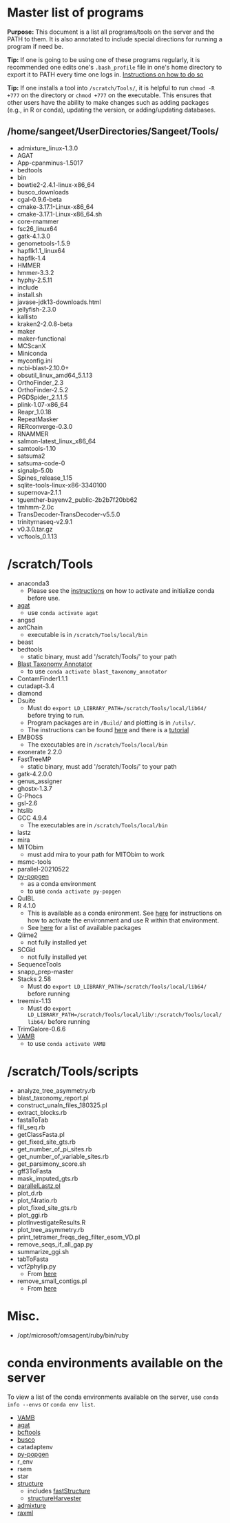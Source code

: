 # Master list of programs

**Purpose:** This document is a list all programs/tools on the server and the PATH to them. It is also annotated to include special directions for running a program if need be.

**Tip:** If one is going to be using one of these programs regularly, it is recommended one edits one's `.bash_profile` file in one's home directory to export it to PATH every time one logs in. [Instructions on how to do so](https://github.com/wjdavis90/Omics_lab_server/blob/main/tutorials/setting_PATH.md)

**Tip:** If one installs a tool into `/scratch/Tools/`, it is helpful to run `chmod -R +777` on the directory or `chmod +777` on the executable. This ensures that other users have the ability to make changes such as adding packages (e.g., in R or conda), updating the version, or adding/updating databases. 


## /home/sangeet/UserDirectories/Sangeet/Tools/

- admixture_linux-1.3.0
- AGAT
- App-cpanminus-1.5017
- bedtools
- bin
- bowtie2-2.4.1-linux-x86_64
- busco_downloads
- cgal-0.9.6-beta
- cmake-3.17.1-Linux-x86_64
- cmake-3.17.1-Linux-x86_64.sh
- core-rnammer
- fsc26_linux64
- gatk-4.1.3.0
- genometools-1.5.9
- hapflk1.1_linux64
- hapflk-1.4
- HMMER
- hmmer-3.3.2
- hyphy-2.5.11
- include
- install.sh
- javase-jdk13-downloads.html
- jellyfish-2.3.0
- kallisto
- kraken2-2.0.8-beta
- maker
- maker-functional
- MCScanX
- Miniconda
- myconfig.ini
- ncbi-blast-2.10.0+
- obsutil_linux_amd64_5.1.13
- OrthoFinder_2.3
- OrthoFinder-2.5.2
- PGDSpider_2.1.1.5
- plink-1.07-x86_64
- Reapr_1.0.18
- RepeatMasker
- RERconverge-0.3.0
- RNAMMER
- salmon-latest_linux_x86_64
- samtools-1.10
- satsuma2
- satsuma-code-0
- signalp-5.0b
- Spines_release_1.15
- sqlite-tools-linux-x86-3340100
- supernova-2.1.1
- tguenther-bayenv2_public-2b2b7f20bb62
- tmhmm-2.0c
- TransDecoder-TransDecoder-v5.5.0
- trinityrnaseq-v2.9.1
- v0.3.0.tar.gz
- vcftools_0.1.13

# /scratch/Tools
- anaconda3
  - Please see the [instructions](https://github.com/wjdavis90/Omics_lab_server/blob/main/tutorials/using_conda.md) on how to activate and initialize conda before use.
- [agat](https://github.com/NBISweden/AGAT)
  - use `conda activate agat`
- angsd
- axtChain
	- executable is in `/scratch/Tools/local/bin`
- beast
- bedtools
	- static binary, must add '/scratch/Tools/' to your path
- [Blast Taxonomy Annotator](https://github.com/Joseph7e/Assign-Taxonomy-with-BLAST)
	- to use `conda activate blast_taxonomy_annotator`
- ContamFinder1.1.1
- cutadapt-3.4
- diamond
- Dsuite
	- Must do `export LD_LIBRARY_PATH=/scratch/Tools/local/lib64/` before trying to run.
	- Program packages are in `/Build/` and plotting is in `/utils/`.
  - The instructions can be found [here](https://github.com/millanek/Dsuite) and there is a [tutorial](https://github.com/millanek/tutorials/tree/master/analysis_of_introgression_with_snp_data)
- EMBOSS
	- The executables are in `/scratch/Tools/local/bin`
- exonerate 2.2.0
- FastTreeMP
	- static binary, must add '/scratch/Tools/' to your path
- gatk-4.2.0.0
- genus_assigner
- ghostx-1.3.7
-  G-Phocs
- gsl-2.6
- htslib
- GCC 4.9.4
	- The executables are in `/scratch/Tools/local/bin`
- lastz
- mira
- MITObim
	- must add mira to your path for MITObim to work 
- msmc-tools
- parallel-20210522
- [py-popgen](https://ppp.readthedocs.io/en/latest/PPP_pages/intro.html)
	- as a conda environment
	- to use `conda activate py-popgen`
- QuIBL
- R 4.1.0
	- This is available as a conda enironment. See [here](https://github.com/wjdavis90/Omics_lab_server/blob/main/tutorials/using_R_in_conda.md) for instructions on how to activate the environment and use R within that environment.
	- See [here](https://github.com/wjdavis90/Omics_lab_server/blob/main/available_R_packages.md) for a list of available packages 
- Qiime2
	- not fully installed yet
- SCGid
	- not fully installed yet
- SequenceTools
- snapp_prep-master
- Stacks 2.58
	- Must do `export LD_LIBRARY_PATH=/scratch/Tools/local/lib64/` before running
- treemix-1.13
	- Must do `export LD_LIBRARY_PATH=/scratch/Tools/local/lib/:/scratch/Tools/local/lib64/` before running
- TrimGalore-0.6.6
- [VAMB](https://github.com/RasmussenLab/vamb)
	- to use `conda activate VAMB`

# /scratch/Tools/scripts
- analyze_tree_asymmetry.rb
- blast_taxonomy_report.pl
- construct_unaln_files_180325.pl
- extract_blocks.rb
- fastaToTab
- fill_seq.rb
- getClassFasta.pl
- get_fixed_site_gts.rb
- get_number_of_pi_sites.rb
- get_number_of_variable_sites.rb
- get_parsimony_score.sh
- gff3ToFasta
- mask_imputed_gts.rb
- [parallelLastz.pl](https://github.com/jnarayan81/parallelLastz)
- plot_d.rb
- plot_f4ratio.rb
- plot_fixed_site_gts.rb
- plot_ggi.rb
- plotInvestigateResults.R
- plot_tree_asymmetry.rb
- print_tetramer_freqs_deg_filter_esom_VD.pl
- remove_seqs_if_all_gap.py
- summarize_ggi.sh
- tabToFasta
- vcf2phylip.py
	- From [here](https://github.com/edgardomortiz/vcf2phylip)
- remove_small_contigs.pl
	- From [here](https://github.com/elyons/BioInfoUtility)

# Misc.
- /opt/microsoft/omsagent/ruby/bin/ruby

# conda environments available on the server

To view a list of the conda environments available on the server, use `conda info --envs` or `conda env list`.

- [VAMB](https://github.com/RasmussenLab/vamb)
- [agat](https://github.com/NBISweden/AGAT)
- [bcftools](https://samtools.github.io/bcftools/bcftools.html)
- [busco](https://busco.ezlab.org/)
- catadaptenv
- [py-popgen](https://pypi.org/project/py-popgen/)
- r_env
- rsem
- star
- [structure](https://web.stanford.edu/group/pritchardlab/structure.html)
  - includes [fastStructure](https://github.com/rajanil/fastStructure)
  - [structureHarvester](http://alumni.soe.ucsc.edu/~dearl/software/structureHarvester/)
- [admixture](https://dalexander.github.io/admixture/index.html)
- [raxml](https://github.com/stamatak/standard-RAxML)


